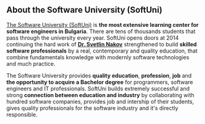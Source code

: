 ## About the Software University (SoftUni)

[The Software University (SoftUni)](http://softuni.bg) is **the most extensive learning center for software engineers in Bulgaria**. There are tens of thousands students that pass through the university every year. SoftUni opens doors at 2014 continuing the hard work of **[Dr. Svetlin Nakov](http://nakov.com)** strengthened to build **skilled software professionals** by a real, contemporary and quality education, that combine fundamentals knowledge with modernly software technologies and much practice.

The Software University provides **quality education**, **profession**, **job** and **the opportunity to acquire a Bachelor degree** for programmers, software engineers and IT profеssionals. SoftUni builds extremely successful and strong **connection between education and industry** by collaborating with hundred software companies, provides job and intership of their students, gives quality professionals for the software industry and it's directly responsible. 